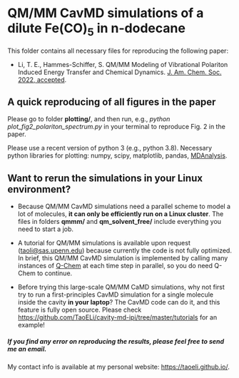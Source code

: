 # QM/MM CavMD simulations of a dilute Fe(CO)<sub>5</sub> in n-dodecane

This folder contains all necessary files for reproducing the following paper:

- Li, T. E., Hammes-Schiffer, S.  QM/MM Modeling of Vibrational Polariton Induced Energy Transfer and Chemical Dynamics. [J. Am. Chem. Soc. 2022, accepted](https://arxiv.org/abs/2212.02322).

## A quick reproducing of all figures in the paper

Please go to folder **plotting/**, and then run, e.g., *python plot_fig2_polariton_spectrum.py* in your terminal to reproduce Fig. 2 in the paper.

Please use a recent version of python 3 (e.g., python 3.8). Necessary python libraries for plotting: numpy, scipy, matplotlib, pandas, [MDAnalysis](https://www.mdanalysis.org/pages/installation_quick_start/).

## Want to rerun the simulations in your Linux environment?

- Because QM/MM CavMD simulations need a parallel scheme to model a lot of molecules, **it can only be efficiently run on a Linux cluster**. The files in folders **qmmm/** and **qm_solvent_free/** include everything you need to start a job.

- A tutorial for QM/MM simulations is available upon request (taoli@sas.upenn.edu) because currently the code is not fully optimized. In brief, this QM/MM CavMD simulation is implemented by calling many instances of [Q-Chem](https://www.q-chem.com/) at each time step in parallel, so you do need Q-Chem to continue.

- Before trying this large-scale QM/MM CaMD simulations, why not first try to run a first-principles CavMD simulation for a single molecule inside the cavity **in your laptop**? The CavMD code can do it, and this feature is fully open source. Please check https://github.com/TaoELi/cavity-md-ipi/tree/master/tutorials for an example!


##### If you find any error on reproducing the results, please feel free to send me an email.

My contact info is available at my personal website: https://taoeli.github.io/.
